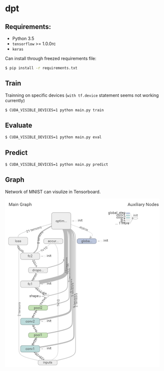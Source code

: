 # dpt

## Requirements:
- Python 3.5
- `tensorflow` >= 1.0.0rc
- `keras`

Can install through freezed requirements file:
```bash
$ pip install -r requirements.txt
```

## Train

Trainning on specific devices (`with tf.device` statement seems not working currently)
```bash
$ CUDA_VISIBLE_DEVICES=1 python main.py train
```

## Evaluate

```bash
$ CUDA_VISIBLE_DEVICES=1 python main.py eval
```

## Predict

```bash
$ CUDA_VISIBLE_DEVICES=1 python main.py predict
```

## Graph
Network of MNIST can visulize in Tensorboard.

![mnist in tensorflow](doc/img/mnist-tsb-graph.png)
